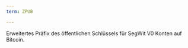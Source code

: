 ```yaml
---
term: ZPUB

---
```

Erweitertes Präfix des öffentlichen Schlüssels für SegWit V0 Konten auf Bitcoin.